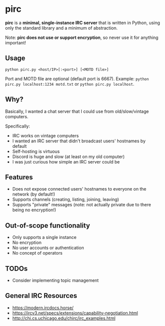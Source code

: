 # pirc
**pirc** is a **minimal, single-instance IRC server** that is written in Python, using only the standard library and a minimum of abstraction.

Note: **pirc does not use or support encryption**, so never use it for anything important!

## Usage
```
python pirc.py <host/IP>[:<port>] [<MOTD file>]
```

Port and MOTD file are optional (default port is 6667). Example: `python pirc.py localhost:1234 motd.txt` or `python pirc.py localhost`.

## Why?
Basically, I wanted a chat server that I could use from old/slow/vintage computers.

Specifically:

* IRC works on vintage computers
* I wanted an IRC server that didn't broadcast users' hostnames by default
* Self-hosting is virtuous
* Discord is huge and slow (at least on my old computer)
* I was just curious how simple an IRC server could be

## Features
* Does not expose connected users' hostnames to everyone on the network (by default!)
* Supports channels (creating, listing, joining, leaving)
* Supports "private" messages (note: not actually private due to there being no encryption!)

## Out-of-scope functionality
* Only supports a single instance
* No encryption
* No user accounts or authentication
* No concept of operators

## TODOs
* Consider implementing topic management

## General IRC Resources
* https://modern.ircdocs.horse/
* https://ircv3.net/specs/extensions/capability-negotiation.html
* http://chi.cs.uchicago.edu/chirc/irc_examples.html
